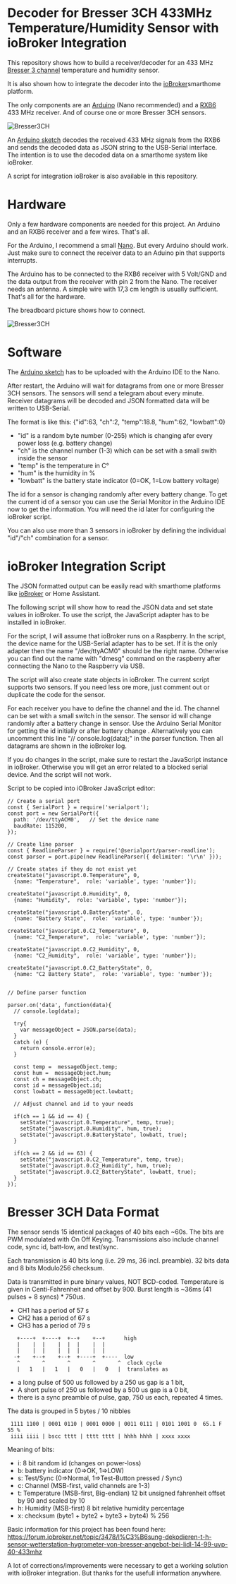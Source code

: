 # Decoder for Bresser 3CH 433MHz Temperature/Humidity Sensor with ioBroker Integration

This repository shows how to build a receiver/decoder for an 433 MHz [Bresser 3 channel](http://www.bresser.de/Wetter/BRESSER-Thermo-Hygro-Sensor-3CH-passend-fuer-BRESSER-Thermo-Hygrometer.html) temperature and humidity sensor.

It is also shown how to integrate the decoder into the [ioBroker](https://www.iobroker.net/)smarthome platform.

The only components are an [Arduino](https://www.makershop.de/plattformen/arduino/nano-v3/) (Nano recommended) and a [RXB6](https://www.makershop.de/module/funk/rxb6-433mhz-superheterodyne/) 433 MHz receiver. And of course one or more Bresser 3CH sensors.

![Bresser3CH](https://github.com/AK-Homberger/Bresser-3CH-433MHz-T-H-Sensor-decoder/blob/main/Bresser3CH.JPG)

An [Arduino sketch](https://github.com/AK-Homberger/Bresser-3CH-433MHz-T-H-Sensor-decoder/blob/main/433MHz-Temperatur-Bresser-Nano/433MHz-Temperatur-Bresser-Nano.ino) decodes the received 433 MHz signals from the RXB6 and sends the decoded data as JSON string to the USB-Serial interface.
The intention is to use the decoded data on a smarthome system like ioBroker.

A script for integration ioBroker is also available in this repository.

# Hardware

Only a few hardware components are needed for this project. An Arduino and an RXB6 receiver and a few wires. That's all.

For the Arduino, I recommend a small [Nano](https://docs.arduino.cc/hardware/nano). But every Arduino should work. Just make sure to connect the receiver data to an Aduino pin that supports interrupts.

The Arduino has to be connected to the RXB6 receiver with 5 Volt/GND and the data output from the receiver with pin 2 from the Nano. The receiver needs an antenna. A simple wire with 17,3 cm length is usually sufficient. That's all for the hardware.

The breadboard picture shows how to connect.

![Bresser3CH](https://github.com/AK-Homberger/Bresser-3CH-433MHz-T-H-Sensor-decoder/blob/main/Arduino.JPG)

# Software

The [Arduino sketch](https://github.com/AK-Homberger/Bresser-3CH-433MHz-T-H-Sensor-decoder/blob/main/433MHz-Temperatur-Bresser-Nano/433MHz-Temperatur-Bresser-Nano.ino) has to be uploaded with the Arduino IDE to the Nano.

After restart, the Arduino will wait for datagrams from one or more Bresser 3CH sensors. The sensors will send a telegram about every minute. Receiver datagrams will be decoded and JSON formatted data will be written to USB-Serial. 

The format is like this: {"id":63, "ch":2, "temp":18.8, "hum":62, "lowbatt":0}

- "id" is a random byte number (0-255) which is changing afer every power loss (e.g. battery change)
- "ch" is the channel number (1-3) which can be set with a small swith inside the sensor
- "temp" is the temperature in C°
- "hum" is the humidity in %
- "lowbatt" is the battery state indicator (0=OK, 1=Low battery voltage)

The id for a sensor is changing randomly after every battery change. To get the current id of a sensor you can use the Serial Monitor in the Arduino IDE now to get the information. You will need the id later for configuring the ioBroker script.

You can also use more than 3 sensors in ioBroker by defining the individual "id"/"ch" combination for a sensor.

# ioBroker Integration Script

The JSON formatted output can be easily read with smarthome platforms like [ioBroker](https://www.iobroker.net/) or Home Assistant. 

The following script will show how to read the JSON data and set state values in ioBroker. To use the script, the JavaScript adapter has to be installed in ioBroker. 

For the script, I will assume that ioBroker runs on a Raspberry. In the script, the device name for the USB-Serial adapter has to be set. If it is the only adapter then the name "/dev/ttyACM0" should be the right name. Otherwise you can find out the name with "dmesg" command on the raspberry after connecting the Nano to the Raspberry via USB.

The script will also create state objects in ioBroker. The current script supports two sensors. If you need less ore more, just comment out or duplicate the code for the sensor.

For each receiver you have to define the channel and the id. The channel can be set with a small switch in the sensor. The sensor id will change randomly after a battery change in sensor. Use the Arduino Serial Monitor for getting the id initially or after battery change . Alternatively you can uncomment this line "// console.log(data);" in the parser function. Then all datagrams are shown in the ioBroker log.

If you do changes in the script, make sure to restart the JavaScript instance in ioBroker. Otherwise you will get an error related to a blocked serial device. And the script will not work.

Script to be copied into iOBroker JavaScript editor:
```
// Create a serial port
const { SerialPort } = require('serialport');
const port = new SerialPort({
  path: '/dev/ttyACM0',   // Set the device name
  baudRate: 115200,
});

// Create line parser
const { ReadlineParser } = require('@serialport/parser-readline');
const parser = port.pipe(new ReadlineParser({ delimiter: '\r\n' }));

// Create states if they do not exist yet
createState("javascript.0.Temperature", 0, 
  {name: "Temperature",  role: 'variable', type: 'number'});

createState("javascript.0.Humidity", 0, 
  {name: "Humidity",  role: 'variable', type: 'number'});

createState("javascript.0.BatteryState", 0, 
  {name: "Battery State",  role: 'variable', type: 'number'});

createState("javascript.0.C2_Temperature", 0, 
  {name: "C2_Temperature",  role: 'variable', type: 'number'});

createState("javascript.0.C2_Humidity", 0, 
  {name: "C2_Humidity",  role: 'variable', type: 'number'});

createState("javascript.0.C2_BatteryState", 0, 
  {name: "C2 Battery State",  role: 'variable', type: 'number'});


// Define parser function

parser.on('data', function(data){
  // console.log(data);
  
  try{
    var messageObject = JSON.parse(data);
  }
  catch (e) {
    return console.error(e);
  }
 
  const temp =  messageObject.temp;
  const hum =  messageObject.hum;
  const ch = messageObject.ch;
  const id = messageObject.id;
  const lowbatt = messageObject.lowbatt;
  
  // Adjust channel and id to your needs

  if(ch == 1 && id == 4) {
    setState("javascript.0.Temperature", temp, true);
    setState("javascript.0.Humidity", hum, true);
    setState("javascript.0.BatteryState", lowbatt, true);
  }
  
  if(ch == 2 && id == 63) {
    setState("javascript.0.C2_Temperature", temp, true);
    setState("javascript.0.C2_Humidity", hum, true);
    setState("javascript.0.C2_BatteryState", lowbatt, true);
  }
});

```

# Bresser 3CH Data Format

The sensor sends 15 identical packages of 40 bits each ~60s. The bits are PWM modulated with On Off Keying.
Transmissions also include channel code, sync id, batt-low, and test/sync.

Each transmission is 40 bits long (i.e. 29 ms, 36 incl. preamble).
32 bits data and 8 bits Modulo256 checksum.

Data is transmitted in pure binary values, NOT BCD-coded.
Temperature is given in Centi-Fahrenheit and offset by 900.  Burst length is ~36ms (41 pulses + 8 syncs) * 750us.

- CH1 has a period of 57 s
- CH2 has a period of 67 s
- CH3 has a period of 79 s

```
   +----+  +----+  +--+    +--+      high
   |    |  |    |  |  |    |  |
   |    |  |    |  |  |    |  |
  -+    +--+    +--+  +----+  +----  low
   ^       ^       ^       ^       ^  clock cycle
   |   1   |   1   |   0   |   0   |  translates as
```
- a long pulse of 500 us followed by a 250 us gap is a 1 bit,
- A short pulse of 250 us followed by a 500 us gap is a 0 bit,
- there is a sync preamble of pulse, gap, 750 us each, repeated 4 times.

The data is grouped in 5 bytes / 10 nibbles

```
 1111 1100 | 0001 0110 | 0001 0000 | 0011 0111 | 0101 1001 0  65.1 F 55 %
 iiii iiii | bscc tttt | tttt tttt | hhhh hhhh | xxxx xxxx
```
Meaning of bits:
- i: 8 bit random id (changes on power-loss)
- b: battery indicator (0=>OK, 1=>LOW)
- s: Test/Sync (0=>Normal, 1=>Test-Button pressed / Sync)
- c: Channel (MSB-first, valid channels are 1-3)
- t: Temperature (MSB-first, Big-endian)
     12 bit unsigned fahrenheit offset by 90 and scaled by 10
- h: Humidity (MSB-first) 8 bit relative humidity percentage
- x: checksum (byte1 + byte2 + byte3 + byte4) % 256
     

Basic information for this project has been found here: https://forum.iobroker.net/topic/3478/l%C3%B6sung-dekodieren-t-h-sensor-wetterstation-hygrometer-von-bresser-angebot-bei-lidl-14-99-uvp-40-433mhz

A lot of corrections/improvements were necessary to get a working solution with ioBroker integration. 
But thanks for the usefull information anywhere.
